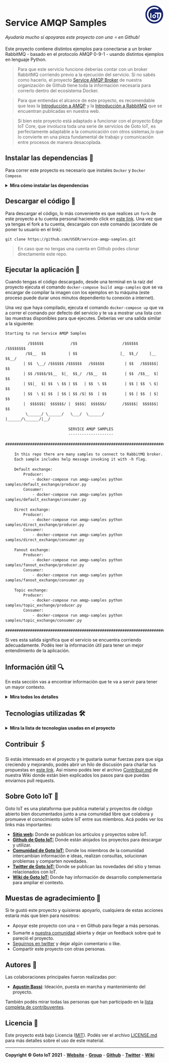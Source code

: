 <a href="https://www.gotoiot.com/">
    <img src="_doc/gotoiot-logo.png" alt="logo" title="Goto IoT" align="right" width="60" height="60" />
</a>

Service AMQP Samples
====================

*Ayudaría mucho si apoyaras este proyecto con una ⭐ en Github!*

Este proyecto contiene distintos ejemplos para conectarse a un broker RabbitMQ - basado en el protocolo AMQP 0-9-1 - usando distintos ejemplos en lenguaje Python.

> Para que este servicio funcione deberías contar con un broker RabbitMQ corriendo previo a la ejecución del servicio. Si no sabés como hacerlo, el proyecto [Service AMQP Broker](https://github.com/gotoiot/service-amqp-broker) de nuestra organización de Github tiene toda la información necesaria para correrlo dentro del ecosistema Docker.
 
> Para que entiendas el alcance de este proyecto, es recomendable que leas la [Introducción a AMQP](https://www.gotoiot.com/pages/articles/amqp_intro/index.html) y la [Introducción a RabbitMQ](https://www.gotoiot.com/pages/articles/rabbitmq_intro/index.html) que se encuentran publicadas en nuestra web.


> Si bien este proyecto está adaptado a funcionar con el proyecto Edge IoT Core, que involucra toda una serie de servicios de Goto IoT, es perfectamente adaptable a la comunicación con otros sistemas,lo que lo convierte en una pieza fundamental de trabajo y comunicación entre procesos de manera desacoplada.

## Instalar las dependencias 🔩

Para correr este proyecto es necesario que instales `Docker` y `Docker Compose`. 

<details><summary><b>Mira cómo instalar las dependencias</b></summary><br>

En [este artículo](https://www.gotoiot.com/pages/articles/docker_installation_linux/) publicado en nuestra web están los detalles para instalar Docker y Docker Compose en una máquina Linux. Si querés instalar ambas herramientas en una Raspberry Pi podés seguir [este artículo](https://www.gotoiot.com/pages/articles/rpi_docker_installation) de nuestra web que te muestra todos los pasos necesarios.

En caso que quieras instalar las herramientas en otra plataforma o tengas algún incoveniente, podes leer la documentación oficial de [Docker](https://docs.docker.com/get-docker/) y también la de [Docker Compose](https://docs.docker.com/compose/install/).

Continua con la descarga del código cuando tengas las dependencias instaladas y funcionando.

</details>

## Descargar el código 💾

Para descargar el código, lo más conveniente es que realices un `fork` de este proyecto a tu cuenta personal haciendo click en [este link](https://github.com/gotoiot/service-amqp-samples/fork). Una vez que ya tengas el fork a tu cuenta, descargalo con este comando (acordate de poner tu usuario en el link):

```
git clone https://github.com/USER/service-amqp-samples.git
```

> En caso que no tengas una cuenta en Github podes clonar directamente este repo.

## Ejecutar la aplicación 🚀

Cuando tengas el código descargado, desde una terminal en la raíz del proyecto ejecuta el comando `docker-compose build amqp-samples` que se va encargar de compilar la imagen con los ejemplos en tu máquina (este proceso puede durar unos minutos dependiento tu conexión a internet). 

Una vez que haya compilado, ejecuta el comando `docker-compose up` que va a correr el comando por defecto del servicio y te va a mostrar una lista con las muestras disponibles para que ejecutes. Deberías ver una salida similar a la siguiente:

```
Starting to run Service AMQP Samples

          /$$$$$$            /$$                    /$$$$$$      /$$$$$$$$
         /$$__  $$          | $$                   |_  $$_/     |__  $$__/
        | $$  \__/ /$$$$$$ /$$$$$$   /$$$$$$         | $$   /$$$$$$| $$   
        | $$ /$$$$/$$__  $|_  $$_/  /$$__  $$        | $$  /$$__  $| $$   
        | $$|_  $| $$  \ $$ | $$   | $$  \ $$        | $$ | $$  \ $| $$   
        | $$  \ $| $$  | $$ | $$ /$| $$  | $$        | $$ | $$  | $| $$   
        |  $$$$$$|  $$$$$$/ |  $$$$|  $$$$$$/       /$$$$$|  $$$$$$| $$   
         \______/ \______/   \___/  \______/       |______/\______/|__/   

                            SERVICE AMQP SAMPLES
                            --------------------

################################################################################

    In this repo there are many samples to connect to RabbitMQ broker.
    Each sample includes help message invoking it with -h flag.

    Default exchange:
        Producer: 
            - docker-compose run amqp-samples python samples/default_exchange/producer.py
        Consumer:
            - docker-compose run amqp-samples python samples/default_exchange/consumer.py

    Direct exchange:
        Producer: 
            - docker-compose run amqp-samples python samples/direct_exchange/producer.py
        Consumer:
            - docker-compose run amqp-samples python samples/direct_exchange/consumer.py

    Fanout exchange:
        Producer: 
            - docker-compose run amqp-samples python samples/fanout_exchange/producer.py
        Consumer:
            - docker-compose run amqp-samples python samples/fanout_exchange/consumer.py

    Topic exchange:
        Producer: 
            - docker-compose run amqp-samples python samples/topic_exchange/producer.py
        Consumer:
            - docker-compose run amqp-samples python samples/topic_exchange/consumer.py

################################################################################
```

Si ves esta salida significa que el servicio se encuentra corriendo adecuadamente. Podés leer la información útil para tener un mejor entendimiento de la aplicación.

## Información útil 🔍

En esta sección vas a encontrar información que te va a servir para tener un mayor contexto.

<details><summary><b>Mira todos los detalles</b></summary>

### Funcionamiento de la aplicación

En la carpeta samples se encuentran todos los ejemplos disponibles. Cada uno de los ejemplos de muestra dispone de un HELP accediendo al script con el flah `-h` o `--help` que te van a mostrar como debes invocarlo para correr adecuadamente.

### Configuración de la aplicación

La configuración para conectarse al broker AMQP está alojada en el archivo `env`. Podés cambiarla escribiendo en este archivo directamente. Si por casualidad llegás a borrar la configuración, podés copiar y modificar esta:

```
RABBITMQ_HOSTNAME=rabbitmq
RABBITMQ_PORT=5672
RABBITMQ_USER=gotoiot
RABBITMQ_PASS=gotoiot
RABBITMQ_VHOST=/
```

Así mismo, todos los script de ejemplo están preparados para funcionar con valores por defecto que están definidos de la siguiente manera:

```python
rabbitmq_hostname = os.getenv("RABBITMQ_HOSTNAME", "rabbitmq")
rabbitmq_port = int(os.getenv('RABBITMQ_PORT', 5672))
rabbitmq_user = os.getenv("RABBITMQ_USER", "gotoiot")
rabbitmq_pass = os.getenv("RABBITMQ_PASS", "gotoiot")
rabbitmq_vhost = os.getenv("RABBITMQ_VHOST", "/")
```

### Realizar pruebas

La mejor forma de probar los ejemplos es iniciar un consumidor de cualquier tipo de exchange en una terminal y en otra iniciar un productor del mismo tipo de exchange. Los mensajes enviados desde el productor deberían aparecer en el consumidor. Si bien es posible parametrizar cada uno de los scripts, con utilizar los valores por defecto se pueden realizar todas las pruebas necesarias.

Para este ejemplo vamos a crear un consumidor del exchange `gotoiot.direct` utilizando la routing key `event.maintenance`. Abri una terminal y ejecuta el siguiente comando:

```
docker-compose run amqp-samples \
python samples/direct_exchange/consumer.py gotoiot.direct event.maintenance
```

Por otro lado, en otra terminal, vamos a lanzar un productor de datos hacia el exchange `gotoiot.direct` utilizando la routing key `event.maintenance` con el mensaje `'{"sensor_disconected":true}'`. Abri una terminal y ejecuta el siguiente comando:

```
docker-compose run amqp-samples \
python samples/direct_exchange/producer.py gotoiot.direct event.maintenance '{"sensor_disconected":true}'
```

Luego de enviar el mensaje, en la terminal del consumidor deberías ver un mensaje similar al siguiente:

```
Connecting to RabbitMQ: amqp://gotoiot:gotoiot@rabbitmq:5672
Binding exchange 'gotoiot.direct' to queue 'amq.gen-jcY' with routing key 'event.maintenance'
Starting to consume from 'amq.gen-jcYv3-wzHJmbsKhETSWtNA' with 'event.maintenance' routing_key...To exit press CTRL+C
Received message: b'{"sensor_disconected":true}'
```

</details>

## Tecnologías utilizadas 🛠️

<details><summary><b>Mira la lista de tecnologías usadas en el proyecto</b></summary><br>

* [Docker](https://www.docker.com/) - Ecosistema que permite la ejecución de contenedores de software.
* [Docker Compose](https://docs.docker.com/compose/) - Herramienta que permite administrar múltiples contenedores de Docker.
* [Python](https://www.python.org/) - Lenguaje en el que están realizados los servicios.
* [Pika](https://pypi.org/project/pika/) - Biblioteca de Python para interactuar con RabbitMQ.

</details>

## Contribuir 🖇️

Si estás interesado en el proyecto y te gustaría sumar fuerzas para que siga creciendo y mejorando, podés abrir un hilo de discusión para charlar tus propuestas en [este link](https://github.com/gotoiot/service-amqp-samples/issues/new). Así mismo podés leer el archivo [Contribuir.md](https://github.com/gotoiot/gotoiot-doc/wiki/Contribuir) de nuestra Wiki donde están bien explicados los pasos para que puedas enviarnos pull requests.

## Sobre Goto IoT 📖

Goto IoT es una plataforma que publica material y proyectos de código abierto bien documentados junto a una comunidad libre que colabora y promueve el conocimiento sobre IoT entre sus miembros. Acá podés ver los links más importantes:

* **[Sitio web](https://www.gotoiot.com/):** Donde se publican los artículos y proyectos sobre IoT. 
* **[Github de Goto IoT:](https://github.com/gotoiot)** Donde están alojados los proyectos para descargar y utilizar. 
* **[Comunidad de Goto IoT:](https://groups.google.com/g/gotoiot)** Donde los miembros de la comunidad intercambian información e ideas, realizan consultas, solucionan problemas y comparten novedades.
* **[Twitter de Goto IoT:](https://twitter.com/gotoiot)** Donde se publican las novedades del sitio y temas relacionados con IoT.
* **[Wiki de Goto IoT:](https://github.com/gotoiot/doc/wiki)** Donde hay información de desarrollo complementaria para ampliar el contexto.

## Muestas de agradecimiento 🎁

Si te gustó este proyecto y quisieras apoyarlo, cualquiera de estas acciones estaría más que bien para nosotros:

* Apoyar este proyecto con una ⭐ en Github para llegar a más personas.
* Sumarte a [nuestra comunidad](https://groups.google.com/g/gotoiot) abierta y dejar un feedback sobre qué te pareció el proyecto.
* [Seguirnos en twitter](https://github.com/gotoiot/doc/wiki) y dejar algún comentario o like.
* Compartir este proyecto con otras personas.

## Autores 👥

Las colaboraciones principales fueron realizadas por:

* **[Agustin Bassi](https://github.com/agustinBassi)**: Ideación, puesta en marcha y mantenimiento del proyecto.

También podés mirar todas las personas que han participado en la [lista completa de contribuyentes](https://github.com/gotoiot/service-amqp-samples/contributors).

## Licencia 📄

Este proyecto está bajo Licencia ([MIT](https://choosealicense.com/licenses/mit/)). Podés ver el archivo [LICENSE.md](LICENSE.md) para más detalles sobre el uso de este material.

---

**Copyright © Goto IoT 2021** - [**Website**](https://www.gotoiot.com) - [**Group**](https://groups.google.com/g/gotoiot) - [**Github**](https://www.github.com/gotoiot) - [**Twitter**](https://www.twitter.com/gotoiot) - [**Wiki**](https://github.com/gotoiot/doc/wiki)
